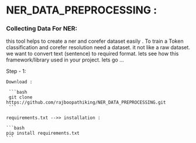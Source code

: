 ﻿# NER_DATA_PREPROCESSING :

### Collecting Data For NER:
 this tool helps to create a ner and corefer dataset easily . To train a Token classification and corefer resolution need a dataset.
it not like a raw dataset. we want to convert text (sentence) to required format. lets see how this framework/library used in your project. lets go ...


Step - 1:

    Download :

     ```bash
     git clone https://github.com/rajboopathiking/NER_DATA_PREPROCESSING.git
     ```

    requirements.txt -->> installation :

    ```bash
    pip install requirements.txt
    ```

